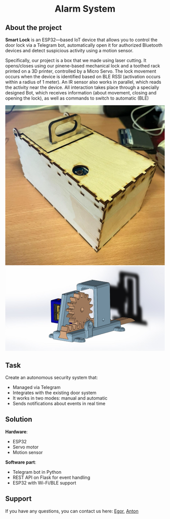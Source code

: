 <h1 align="center">Alarm System</h1>

## About the project
**Smart Lock** is an ESP32—based IoT device that allows you to control the door lock via a Telegram bot, automatically open it for authorized Bluetooth devices and detect suspicious activity using a motion sensor.

Specifically, our project is a box that we made using laser cutting. It opens/closes using our pinene-based mechanical lock and a toothed rack printed on a 3D printer, controlled by a Micro Servo. The lock movement occurs when the device is identified based on BLE RSSI (activation occurs within a radius of 1 meter). An IR sensor also works in parallel, which reads the activity near the device. All interaction takes place through a specially designed Bot, which receives information (about movement, closing and opening the lock), as well as commands to switch to automatic (BLE)

![Device](https://github.com/egor7531/Alarm-System/blob/main/images/project.png)
![Lock](https://github.com/egor7531/Alarm-System/blob/main/images/lock.JPG)

## Task
Create an autonomous security system that:
- Managed via Telegram
- Integrates with the existing door system
- It works in two modes: manual and automatic
- Sends notifications about events in real time

## Solution
**Hardware**: 
- ESP32
- Servo motor
- Motion sensor

**Software part**:
- Telegram bot in Python
- REST API on Flask for event handling
- ESP32 with Wi-Fi/BLE support

## Support
If you have any questions, you can contact us here: [Egor](https://t.me/Nojey), [Anton](https://t.me/toshach)

